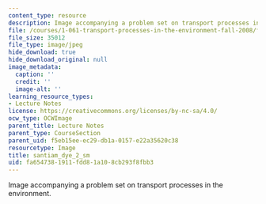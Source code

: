 ```yaml
---
content_type: resource
description: Image accompanying a problem set on transport processes in the environment.
file: /courses/1-061-transport-processes-in-the-environment-fall-2008/fa6547381911fdd81a108cb293f8fbb3_santiam_dye_2_sm.jpeg
file_size: 35012
file_type: image/jpeg
hide_download: true
hide_download_original: null
image_metadata:
  caption: ''
  credit: ''
  image-alt: ''
learning_resource_types:
- Lecture Notes
license: https://creativecommons.org/licenses/by-nc-sa/4.0/
ocw_type: OCWImage
parent_title: Lecture Notes
parent_type: CourseSection
parent_uid: f5eb15ee-ec29-db1a-0157-e22a35620c38
resourcetype: Image
title: santiam_dye_2_sm
uid: fa654738-1911-fdd8-1a10-8cb293f8fbb3
---
```

Image accompanying a problem set on transport processes in the environment.